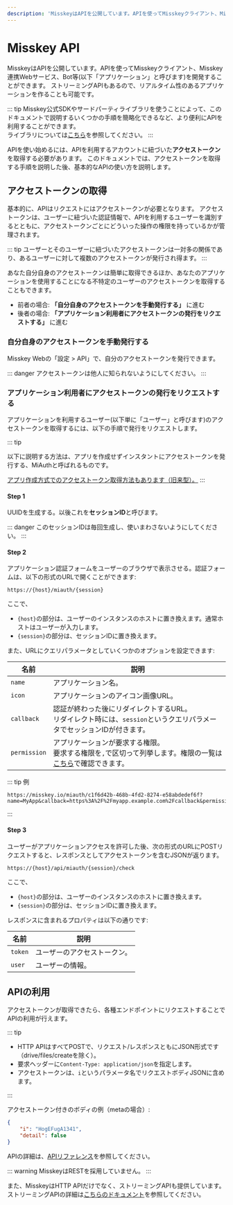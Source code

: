 ```yaml
---
description: 'MisskeyはAPIを公開しています。APIを使ってMisskeyクライアント、Misskey連携Webサービス、Bot等(以下「アプリケーション」と呼びます)を開発することができます。'
---
```


# Misskey API
MisskeyはAPIを公開しています。APIを使ってMisskeyクライアント、Misskey連携Webサービス、Bot等(以下「アプリケーション」と呼びます)を開発することができます。
ストリーミングAPIもあるので、リアルタイム性のあるアプリケーションを作ることも可能です。

::: tip
Misskey公式SDKやサードパーティライブラリを使うことによって、このドキュメントで説明するいくつかの手順を簡略化できるなど、より便利にAPIを利用することができます。\
ライブラリについては[こちら](TODO)を参照してください。
:::

APIを使い始めるには、APIを利用するアカウントに紐づいた**アクセストークン**を取得する必要があります。
このドキュメントでは、アクセストークンを取得する手順を説明した後、基本的なAPIの使い方を説明します。

## アクセストークンの取得
基本的に、APIはリクエストにはアクセストークンが必要となります。
アクセストークンは、ユーザーに紐づいた認証情報で、APIを利用するユーザーを識別するとともに、アクセストークンごとにどういった操作の権限を持っているかが管理されます。

::: tip
ユーザーとそのユーザーに紐づいたアクセストークンは一対多の関係であり、あるユーザーに対して複数のアクセストークンが発行され得ます。
:::

あなた自分自身のアクセストークンは簡単に取得できるほか、あなたのアプリケーションを使用することになる不特定のユーザーのアクセストークンを取得することもできます。

- 前者の場合: **「自分自身のアクセストークンを手動発行する」** に進む
- 後者の場合: **「アプリケーション利用者にアクセストークンの発行をリクエストする」** に進む

### 自分自身のアクセストークンを手動発行する
Misskey Webの「設定 > API」で、自分のアクセストークンを発行できます。

::: danger
アクセストークンは他人に知られないようにしてください。
:::

### アプリケーション利用者にアクセストークンの発行をリクエストする
アプリケーションを利用するユーザー(以下単に「ユーザー」と呼びます)のアクセストークンを取得するには、以下の手順で発行をリクエストします。

::: tip

以下に説明する方法は、アプリを作成せずインスタントにアクセストークンを発行する、MiAuthと呼ばれるものです。

[アプリ作成方式でのアクセストークン取得方法もあります（旧来型）。](./app)
:::

#### Step 1
UUIDを生成する。以後これを**セッションID**と呼びます。

::: danger
このセッションIDは毎回生成し、使いまわさないようにしてください。
:::

#### Step 2
アプリケーション認証フォームをユーザーのブラウザで表示させる。認証フォームは、以下の形式のURLで開くことができます:

```:no-line-numbers
https://{host}/miauth/{session}
```

ここで、
- `{host}`の部分は、ユーザーのインスタンスのホストに置き換えます。通常ホストはユーザーが入力します。
- `{session}`の部分は、セッションIDに置き換えます。

また、URLにクエリパラメータとしていくつかのオプションを設定できます:

| 名前 | 説明 |
| ---- | ---- |
| `name` | アプリケーション名。 |
| `icon` | アプリケーションのアイコン画像URL。 |
| `callback` | 認証が終わった後にリダイレクトするURL。<br>リダイレクト時には、`session`というクエリパラメータでセッションIDが付きます。 |
| `permission` | アプリケーションが要求する権限。<br>要求する権限を`,`で区切って列挙します。権限の一覧は[こちら](TODO)で確認できます。 |

::: tip 例
```:no-line-numbers
https://misskey.io/miauth/c1f6d42b-468b-4fd2-8274-e58abdedef6f?name=MyApp&callback=https%3A%2F%2Fmyapp.example.com%2Fcallback&permission=write:notes,write:following,read:drive
```
:::

#### Step 3
ユーザーがアプリケーションアクセスを許可した後、次の形式のURLにPOSTリクエストすると、レスポンスとしてアクセストークンを含むJSONが返ります。

```:no-line-numbers
https://{host}/api/miauth/{session}/check
```

ここで、
- `{host}`の部分は、ユーザーのインスタンスのホストに置き換えます。
- `{session}`の部分は、セッションIDに置き換えます。

レスポンスに含まれるプロパティは以下の通りです:

| 名前 | 説明 |
| ---- | ---- |
| `token` | ユーザーのアクセストークン。 |
| `user` | ユーザーの情報。 |

## APIの利用
アクセストークンが取得できたら、各種エンドポイントにリクエストすることでAPIの利用が行えます。

::: tip

- HTTP APIはすべてPOSTで、リクエスト/レスポンスともにJSON形式です（drive/files/createを除く）。
- 要求ヘッダーに`Content-Type: application/json`を指定します。
- アクセストークンは、`i`というパラメータ名でリクエストボディJSONに含めます。

:::

アクセストークン付きのボディの例（metaの場合）:

```json
{
    "i": "HogEFugA1341",
    "detail": false
}
```

APIの詳細は、[APIリファレンス](./endpoints.html)を参照してください。

::: warning
MisskeyはRESTを採用していません。
:::

また、MisskeyはHTTP APIだけでなく、ストリーミングAPIも提供しています。ストリーミングAPIの詳細は[こちらのドキュメント](./streaming/index.md)を参照してください。
